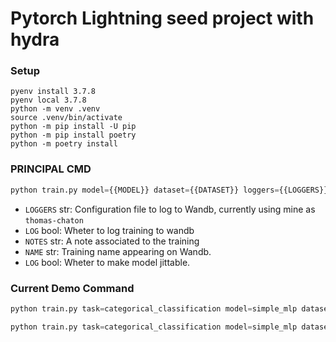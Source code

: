 # Pytorch Lightning seed project with hydra

### Setup

```
pyenv install 3.7.8
pyenv local 3.7.8
python -m venv .venv
source .venv/bin/activate
python -m pip install -U pip
python -m pip install poetry
python -m poetry install
```

### PRINCIPAL CMD

```python
python train.py model={{MODEL}} dataset={{DATASET}} loggers={{LOGGERS}} log={{LOG}} notes={{NOTES}} name={{NAME}} jit={{JIT}}
```

- `LOGGERS` str: Configuration file to log to Wandb, currently using mine as `thomas-chaton`
- `LOG` bool: Wheter to log training to wandb
- `NOTES` str: A note associated to the training
- `NAME` str: Training name appearing on Wandb.
- `LOG` bool: Wheter to make model jittable.

### Current Demo Command

```python
python train.py task=categorical_classification model=simple_mlp dataset=mnist loggers=thomas-chaton log=False
```

```python
python train.py task=categorical_classification model=simple_mlp dataset=mnist loggers=thomas-chaton log=False notes="My Simple MLP with Adam" notes="My Simple MLP with Adam" name="My Simple MLP with Adam" jit=False
```
